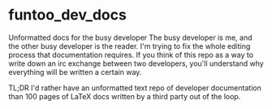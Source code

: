 # funtoo_dev_docs
Unformatted docs for the busy developer 
The busy developer is me, and the other busy
developer is the reader. I'm trying to fix
the whole editing process that documentation
requires. If you think of this repo as a way
to write down an irc exchange between two
developers, you'll understand why everything
will be written a certain way.

TL;DR I'd rather have an unformatted text repo
of developer documentation than 100 pages of
LaTeX docs written by a third party out of the 
loop.
